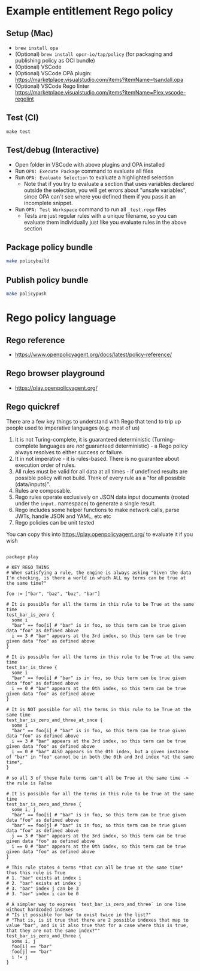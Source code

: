# Example entitlement Rego policy

## Setup (Mac)

- `brew install opa`
- (Optional) `brew install opcr-io/tap/policy` (for packaging and publishing policy as OCI bundle)
- (Optional) VSCode
- (Optional) VSCode OPA plugin: https://marketplace.visualstudio.com/items?itemName=tsandall.opa
- (Optional) VSCode Rego linter https://marketplace.visualstudio.com/items?itemName=Plex.vscode-regolint

## Test (CI)

`make test`

## Test/debug (Interactive)

- Open folder in VSCode with above plugins and OPA installed
- Run `OPA: Execute Package` command to evaluate all files
- Run `OPA: Evaluate Selection` to evaluate a highlighted selection
  - Note that if you try to evaluate a section that uses variables declared outside the selection, you will get errors about "unsafe variables", since OPA can't see where you defined them if you pass it an incomplete snippet.
- Run `OPA: Test Workspace` command to run all `_test.rego` files
  - Tests are just regular rules with a unique filename, so you can evaluate them individually just like you evaluate rules in the above section
  
## Package policy bundle

``` sh
make policybuild
```

## Publish policy bundle

``` sh
make policypush
```

# Rego policy language

## Rego reference

- https://www.openpolicyagent.org/docs/latest/policy-reference/
 
## Rego browser playground

- https://play.openpolicyagent.org/

## Rego quickref
There are a few key things to understand with Rego that tend to trip up people used to imperative languages (e.g. most of us)

1. It is not Turing-complete, it is guaranteed deterministic (Turning-complete languages are *not* guaranteed deterministic) - a Rego policy always resolves to either success or failure.
1. It in not imperative - it is rules-based. There is no guarantee about execution order of rules.
1. All rules must be valid for all data at all times - if undefined results are possible policy will not build. Think of every rule as a "for all possible (data/inputs)".
1. Rules are composable.
1. Rego rules operate exclusively on JSON data input documents (rooted under the `input.` namespace) to generate a single result.
1. Rego includes some helper functions to make network calls, parse JWTs, handle JSON and YAML, etc etc
1. Rego policies can be unit tested


You can copy this into https://play.openpolicyagent.org/ to evaluate it if you wish

``` rego

package play

# KEY REGO THING
# When satisfying a rule, the engine is always asking "Given the data I'm checking, is there a world in which ALL my terms can be true at the same time?"

foo := ["bar", "baz", "buz", "bar"]

# It is possible for all the terms in this rule to be True at the same time
test_bar_is_zero {
  some i
  "bar" == foo[i] # "bar" is in foo, so this term can be true given data "foo" as defined above
  i == 3 # "bar" appears at the 3rd index, so this term can be true given data "foo" as defined above
}

# It is possible for all the terms in this rule to be True at the same time
test_bar_is_three {
  some i
  "bar" == foo[i] # "bar" is in foo, so this term can be true given data "foo" as defined above
  i == 0 # "bar" appears at the 0th index, so this term can be true given data "foo" as defined above
}

# It is NOT possible for all the terms in this rule to be True at the same time
test_bar_is_zero_and_three_at_once {
  some i
  "bar" == foo[i] # "bar" is in foo, so this term can be true given data "foo" as defined above
  i == 3 # "bar" appears at the 3rd index, so this term can be true given data "foo" as defined above
  i == 0 # "bar" ALSO appears in the 0th index, but a given instance of "bar" in "foo" cannot be in both the 0th and 3rd index *at the same time*,
}

# so all 3 of these Rule terms can't all be True at the same time -> the rule is False

# It is possible for all the terms in this rule to be True at the same time
test_bar_is_zero_and_three {
  some i, j
  "bar" == foo[i] # "bar" is in foo, so this term can be true given data "foo" as defined above
  "bar" == foo[j] # "bar" is in foo, so this term can be true given data "foo" as defined above
  j == 3 # "bar" appears at the 3rd index, so this term can be true given data "foo" as defined above
  i == 0 # "bar" appears at the 0th index, so this term can be true given data "foo" as defined above
}

# This rule states 4 terms *that can all be true at the same time* thus this rule is True
# 1. "bar" exists at index i
# 2. "bar" exists at index j
# 3. "bar" index j can be 3
# 3. "bar" index i can be 0

# A simpler way to express `test_bar_is_zero_and_three` in one line without hardcoded indexes
# "Is it possible for bar to exist twice in the list?"
# "That is, is it true that there are 2 possible indexes that map to value "bar", and is it also true that for a case where this is true, that they are not the same index?""
test_bar_is_zero_and_three {
  some i, j
  foo[i] == "bar"
  foo[j] == "bar"
  i != j
}
```
